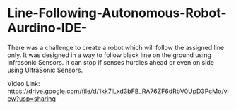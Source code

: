 # Line-Following-Autonomous-Robot-Aurdino-IDE-
There was a challenge to create a robot which will follow the assigned line only.
It was designed in a way to follow black line on the ground using Infrasonic Sensors.
It can stop if senses hurdles ahead or even on side using UltraSonic Sensors.

Video Link:   https://drive.google.com/file/d/1kk7lLxd3bFB_RA76ZF6dRbV0UpD3PcMo/view?usp=sharing
